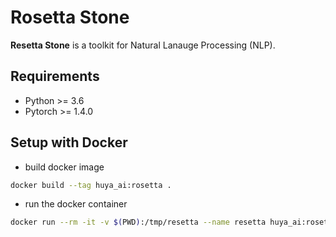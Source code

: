 Rosetta Stone
=============

**Resetta Stone** is a toolkit for Natural Lanauge Processing (NLP).

## Requirements
- Python >= 3.6
- Pytorch >= 1.4.0

## Setup with Docker

- build docker image

```bash
docker build --tag huya_ai:rosetta .
```

- run the docker container

```bash
docker run --rm -it -v $(PWD):/tmp/resetta --name resetta huya_ai:rosetta bash
```